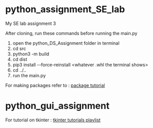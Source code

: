 # python_assignment_SE_lab
My SE lab assignment 3

After cloning, run these commands before running the main.py

 1. open the python_DS_Assignment folder in terminal
 2. cd src
 3. python3 -m build
 4. cd dist
 5. pip3 install --force-reinstall <whatever .whl the terminal shows>
 6. cd ../..
 7. run the main.py
 
For making packages refer to : [package tutorial](https://github.com/pypa/sampleproject.git)

# python_gui_assignment
For tutorial on tkinter : [tkinter tutorials playlist](http://bit.ly/2UFLKgj)
